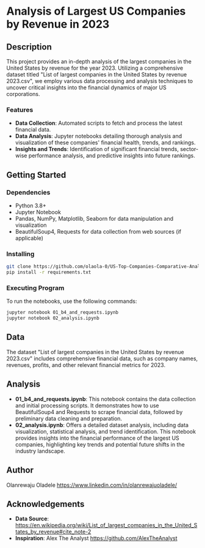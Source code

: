 # Analysis of Largest US Companies by Revenue in 2023

## Description

This project provides an in-depth analysis of the largest companies in the United States by revenue for the year 2023. Utilizing a comprehensive dataset titled "List of largest companies in the United States by revenue 2023.csv", we employ various data processing and analysis techniques to uncover critical insights into the financial dynamics of major US corporations.

### Features

- **Data Collection**: Automated scripts to fetch and process the latest financial data.
- **Data Analysis**: Jupyter notebooks detailing thorough analysis and visualization of these companies' financial health, trends, and rankings.
- **Insights and Trends**: Identification of significant financial trends, sector-wise performance analysis, and predictive insights into future rankings.

## Getting Started

### Dependencies

- Python 3.8+
- Jupyter Notebook
- Pandas, NumPy, Matplotlib, Seaborn for data manipulation and visualization
- BeautifulSoup4, Requests for data collection from web sources (if applicable)

### Installing

```bash
git clone https://github.com/olaola-0/US-Top-Companies-Comparative-Analysis-2023.git
pip install -r requirements.txt
```

### Executing Program

To run the notebooks, use the following commands:

```bash
jupyter notebook 01_b4_and_requests.ipynb
jupyter notebook 02_analysis.ipynb
```

## Data
The dataset "List of largest companies in the United States by revenue 2023.csv" includes comprehensive financial data, such as company names, revenues, profits, and other relevant financial metrics for 2023.

## Analysis
- **01_b4_and_requests.ipynb**: This notebook contains the data collection and initial processing scripts. It demonstrates how to use BeautifulSoup4 and Requests to scrape financial data, followed by preliminary data cleaning and preparation.
- **02_analysis.ipynb**: Offers a detailed dataset analysis, including data visualization, statistical analysis, and trend identification. This notebook provides insights into the financial performance of the largest US companies, highlighting key trends and potential future shifts in the industry landscape.

## Author
Olanrewaju Oladele
https://www.linkedin.com/in/olanrewajuoladele/

## Acknowledgements
- **Data Source**: https://en.wikipedia.org/wiki/List_of_largest_companies_in_the_United_States_by_revenue#cite_note-2
- **Inspiration**: Alex The Analyst https://github.com/AlexTheAnalyst
